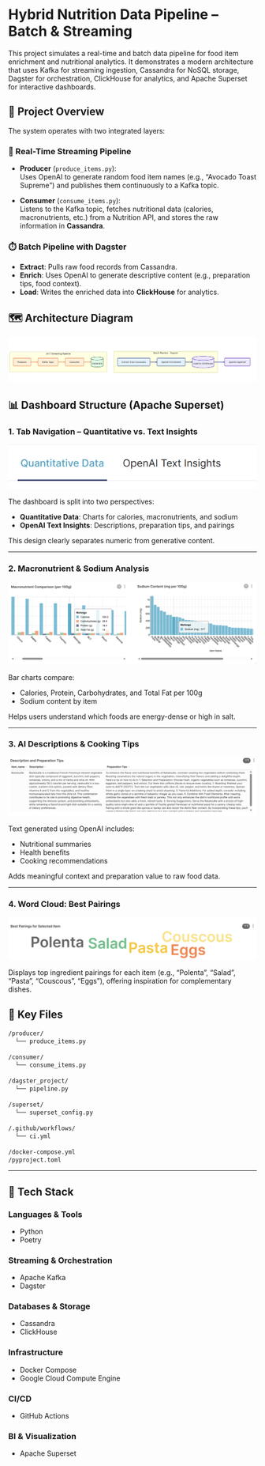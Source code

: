 # Hybrid Nutrition Data Pipeline – Batch & Streaming

This project simulates a real-time and batch data pipeline for food item enrichment and nutritional analytics. It demonstrates a modern architecture that uses Kafka for streaming ingestion, Cassandra for NoSQL storage, Dagster for orchestration, ClickHouse for analytics, and Apache Superset for interactive dashboards.

## 🧠 Project Overview

The system operates with two integrated layers:

### 🔄 Real-Time Streaming Pipeline
- **Producer** (`produce_items.py`):  
  Uses OpenAI to generate random food item names (e.g., “Avocado Toast Supreme”) and publishes them continuously to a Kafka topic.

- **Consumer** (`consume_items.py`):  
  Listens to the Kafka topic, fetches nutritional data (calories, macronutrients, etc.) from a Nutrition API, and stores the raw information in **Cassandra**.

### ⏱️ Batch Pipeline with Dagster
- **Extract**: Pulls raw food records from Cassandra.
- **Enrich**: Uses OpenAI to generate descriptive content (e.g., preparation tips, food context).
- **Load**: Writes the enriched data into **ClickHouse** for analytics.

## 🗺️ Architecture Diagram
![Architecture](images/nutrition-proyect-diagram_editado.png)


## 📊 Dashboard Structure (Apache Superset)

### 1. Tab Navigation – Quantitative vs. Text Insights  
![Tab Navigation](images/1tabs.png) 

The dashboard is split into two perspectives:
- **Quantitative Data**: Charts for calories, macronutrients, and sodium
- **OpenAI Text Insights**: Descriptions, preparation tips, and pairings 
 
This design clearly separates numeric from generative content.

---

### 2. Macronutrient & Sodium Analysis  
![Macronutrient and Sodium](images/tab1imp.png) 

Bar charts compare:
- Calories, Protein, Carbohydrates, and Total Fat per 100g
- Sodium content by item  

Helps users understand which foods are energy-dense or high in salt.

---

### 3. AI Descriptions & Cooking Tips  
![Descriptions and Tips](images/tab2.1.png)
 
Text generated using OpenAI includes:
- Nutritional summaries
- Health benefits
- Cooking recommendations  

Adds meaningful context and preparation value to raw food data.

---

### 4. Word Cloud: Best Pairings  
![Pairings Word Cloud](images/tab2.2.png)
  
Displays top ingredient pairings for each item (e.g., “Polenta”, “Salad”, “Pasta”, “Couscous”, “Eggs”), offering inspiration for complementary dishes.


## 📂 Key Files

```
/producer/
  └── produce_items.py

/consumer/
  └── consume_items.py

/dagster_project/
  └── pipeline.py

/superset/
  └── superset_config.py

/.github/workflows/
  └── ci.yml

/docker-compose.yml
/pyproject.toml
```

---

## 🧰 Tech Stack

### Languages & Tools
- Python
- Poetry

### Streaming & Orchestration
- Apache Kafka
- Dagster

### Databases & Storage
- Cassandra
- ClickHouse

### Infrastructure
- Docker Compose
- Google Cloud Compute Engine

### CI/CD
- GitHub Actions

### BI & Visualization
- Apache Superset


